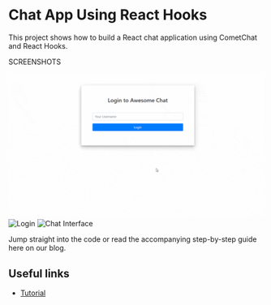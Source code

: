 # Chat App Using React Hooks


This project shows how to build a React chat application using CometChat and React Hooks. 

SCREENSHOTS

![App in use](Screenshots/react_hooks_img.gif)
![Login](Screenshot/screenshot_1.png)
![Chat Interface](Screenshot/screenshot_2.png)

Jump straight into the code or read the accompanying step-by-step guide here on our blog.


## Useful links

* [Tutorial](https://prodocs.cometchat.com/docs)
 
